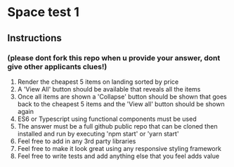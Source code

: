 # Space test 1

## Instructions
### (please dont fork this repo when u provide your answer, dont give other applicants clues!)

1. Render the cheapest 5 items on landing sorted by price
2. A 'View All' button should be available that reveals all the items
3. Once all items are shown a 'Collapse' button should be shown that goes back to the cheapest 5 items and the 'View all' button should be shown again
4. ES6 or Typescript using functional components must be used 
5. The answer must be a full github public repo that can be cloned then installed and run by executing 'npm start' or 'yarn start'
6. Feel free to add in any 3rd party libraries
7. Feel free to make it look great using any responsive styling framework
8. Feel free to write tests and add anything else that you feel adds value

